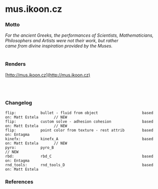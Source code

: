 # **mus**.ikoon.cz

### Motto
*For the ancient Greeks, the performances of Scientists, Mathematicians,  
Philosophers and Artists were not their work, but rather  
came from divine inspiration provided by the Muses.*
<br/>
<br/>

### Renders
[http://mus.ikoon.cz](http://mus.ikoon.cz)

<br/>
<br/>

### Changelog
```
flip:           bullet - fluid from object                    based on: Matt Estela       // NEW
flip:           custom solve - adhesion cohesion              based on: Matt Estela       // NEW
flip:           point color from texture - rest attrib        based on: Entagma
kinefx:         kinefx_A                                      based on: Matt Estela       // NEW
pyro:           pyro_B                                                                    // NEW
rbd:            rbd_C                                         based on: Entagma              
rnd_tools:      rnd_tools_D                                   based on: Matt Estela              
```


### References
